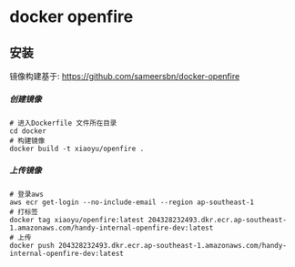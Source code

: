 # docker openfire
## 安装
镜像构建基于: https://github.com/sameersbn/docker-openfire
##### 创建镜像
```
# 进入Dockerfile 文件所在目录
cd docker 
# 构建镜像
docker build -t xiaoyu/openfire .
```

##### 上传镜像
```
# 登录aws
aws ecr get-login --no-include-email --region ap-southeast-1
# 打标签
docker tag xiaoyu/openfire:latest 204328232493.dkr.ecr.ap-southeast-1.amazonaws.com/handy-internal-openfire-dev:latest
# 上传
docker push 204328232493.dkr.ecr.ap-southeast-1.amazonaws.com/handy-internal-openfire-dev:latest
```
